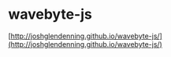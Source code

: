 wavebyte-js
===========

[http://joshglendenning.github.io/wavebyte-js/](http://joshglendenning.github.io/wavebyte-js/)
